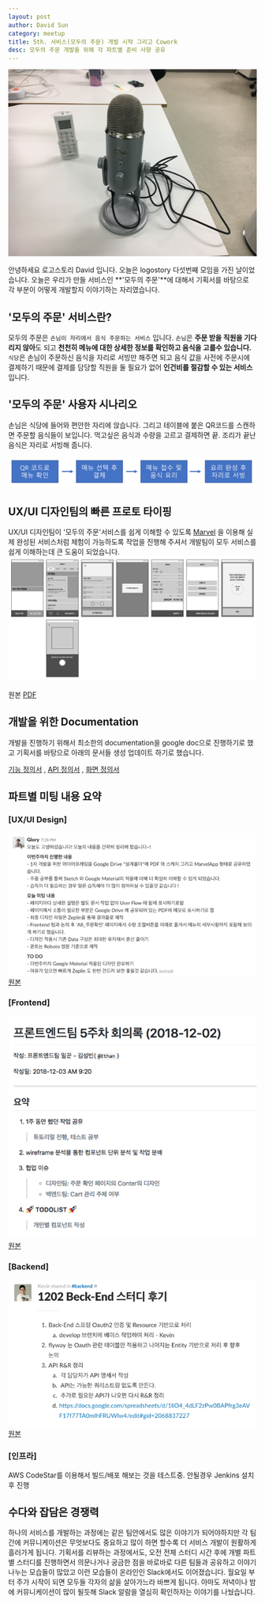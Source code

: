 ```yaml
---
layout: post
author: David Sun
category: meetup
title: 5th. 서비스(모두의 주문) 개발 시작 그리고 Cowork
desc: 모두의 주문 개발을 위해 각 파트별 준비 사항 공유
---
```


![Alt text](/assets/img/12-02/title.jpg)

안녕하세요 로고스토리 David 입니다. 오늘은 logostory 다섯번째 모임을 가진 날이었습니다. 오늘은 우리가 만들 서비스인 **'모두의 주문'**에 대해서 기획서를 바탕으로 각 부분이 어떻게 개발할지 이야기하는 자리였습니다.

## '모두의 주문' 서비스란?
모두의 주문은 ```손님이 자리에서 음식 주문하는 서비스``` 입니다. ```손님```은 **주문 받을 직원을 기다리지 않아**도 되고 **천천히 메뉴에 대한 상세한 정보를 확인하고 음식을 고를수 있습니다.** ```식당```은 손님이 주문하신 음식을 자리로 서빙만 해주면 되고 음식 값을 사전에 주문시에 결제하기 때문에 결제를 담당할 직원을 둘 필요가 없어 **인건비를 절감할 수 있는 서비스** 입니다.

## '모두의 주문' 사용자 시나리오

손님은 식당에 들어와 편안한 자리에 앉습니다. 그리고 테이블에 붙은 QR코드를 스캔하면 주문할 음식들이 보입니다. 먹고싶은 음식과 수량을 고르고 결제하면 끝. 조리가 끝난 음식은 자리로 서빙해 줍니다.

![Alt text](/assets/img/12-02/orderbook-flow.png)

## UX/UI 디자인팀의 빠른 프로토 타이핑
UX/UI 디자인팀이 '모두의 주문'서비스를 쉽게 이해할 수 있도록 [Marvel](https://marvelapp.com/feib724/screen/50898994) 을 이용해 실제 완성된 서비스처럼 체험이 가능하도록 작업을 진행해 주셔서 개발팀이 모두 서비스를 쉽게 이해하는데 큰 도움이 되었습니다.
![Alt text](/assets/img/12-02/orderbook-screens.png)

원본 [PDF](https://drive.google.com/open?id=1ORZBLOY2JBFShnA7_T96ptCjNXZcx2Cd)


## 개발을 위한 Documentation
개발을 진행하기 위해서 최소한의 documentation을 google doc으로 진행하기로 했고 기획서를 바탕으로 아래의 문서들 생성 업데이트 하기로 했습니다.

 [기능 정의서](https://docs.google.com/spreadsheets/d/1ED2hBGAHxBKlTZr67Lt1PQ17UypjFkR_fJJU1xQZ5_8/edit#gid=0)
 , [API 정의서](https://docs.google.com/spreadsheets/d/19PIH5DhNhTtIgtX_T77iPV-vaHYDfYVTVq5iSP7Iy5U/edit#gid=0)
 , [화면 정의서](https://drive.google.com/open?id=1abK4WLUPdSd8Vn4bX5c-a9JeVi8mRDzf)

## 파트별 미팅 내용 요약

### [UX/UI Design]

![Alt text](/assets/img/12-02/ui-ux-result.png) <br>
[원본](https://logostory.slack.com/archives/CDVFPRP18/p1543746508001500)

### [Frontend]
![Alt text](/assets/img/12-02/frontend-result.png) <br>
[원본](https://github.com/logostory/orderbook-frontend/wiki/%ED%9A%8C%EC%9D%98%EB%A1%9D-5%EC%A3%BC%EC%B0%A8)

### [Backend]
![Alt text](/assets/img/12-02/backend-result.png) <br>
[원본](https://logostory.slack.com/files/UDUDA4PE3/FEJJPQH0W/1202_Beck-End_________________)

### [인프라]
AWS CodeStar를 이용해서 빌드/배포 해보는 것을 테스트중. 안될경우 Jenkins 설치후 진행

## 수다와 잡담은 경쟁력
하나의 서비스를 개발하는 과정에는 같은 팀안에서도 많은 이야기가 되어야하지만 각 팀간에 커뮤니케이션은 무엇보다도 중요하고 많이 하면 할수록 더 서비스 개발이 원활하게 흘러가게 됩니다. 기획서를 리뷰하는 과정에서도, 오전 전체 스터디 시간 후에 개별 파트별 스터디를 진행하면서 의문나거나 궁금한 점을 바로바로 다른 팀들과 공유하고 이야기 나누는 모습들이 많았고 이런 모습들이 온라인인 Slack에서도 이어졌습니다. 월요일 부터 주가 시작이 되면 모두들 각자의 삶을 살아가느라 바쁘게 됩니다. 아마도 저녁이나 밤에 커뮤니케이션이 많이 될듯해 Slack 알람을 열심히 확인하자는 이야기를 나눴습니다.